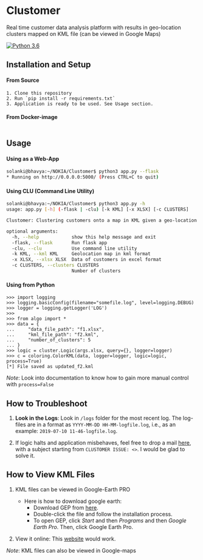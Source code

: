 # Clustomer
Real time customer data analysis platform with results in geo-location clusters mapped on KML file (can be viewed in Google Maps)

[![Python 3.6](https://img.shields.io/badge/python-3.6-blue.svg)](https://www.python.org/downloads/release/python-360/)

## Installation and Setup

#### From Source
```
1. Clone this repository
2. Run `pip install -r requirements.txt`
3. Application is ready to be used. See Usage section.
```

#### From Docker-image
```
```

## Usage

#### Using as a Web-App
```bash
solanki@bhavya:~/NOKIA/Clustomer$ python3 app.py --flask
* Running on http://0.0.0.0:5000/ (Press CTRL+C to quit)
```

#### Using CLU (Command Line Utility)
```bash
solanki@bhavya:~/NOKIA/Clustomer$ python3 app.py -h
usage: app.py [-h] (-flask | -clu) [-k KML] [-x XLSX] [-c CLUSTERS]

Clustomer: Clustering customers onto a map in KML given a geo-location in Excel data format

optional arguments:
  -h, --help            show this help message and exit
  -flask, --flask       Run flask app
  -clu, --clu           Use command line utility
  -k KML, --kml KML     Geolocation map in kml format
  -x XLSX, --xlsx XLSX  Data of customers in excel format
  -c CLUSTERS, --clusters CLUSTERS
                        Number of clusters

```

#### Using from Python
```python3
>>> import logging
>>> logging.basicConfig(filename="somefile.log", level=logging.DEBUG)
>>> logger = logging.getLogger('LOG')
>>>
>>> from algo import *
>>> data = {
...     "data_file_path": "f1.xlsx",
...     "kml_file_path": "f2.kml",
...     "number_of_clusters": 5
... }
>>> logic = cluster.Logic(args.xlsx, query={}, logger=logger)
>>> c = coloring.ColorKML(data, logger=logger, logic=logic, process=True)
[*] File saved as updated_f2.kml

```
_Note_: Look into documentation to know how to gain more manual control with `process=False`

## How to Troubleshoot
1. **Look in the Logs**: Look in `/logs` folder for the most recent log. The log-files are in a format as `YYYY-MM-DD HH-MM-logfile.log`, i.e., as an example: `2019-07-10 11-46-logfile.log`.

2. If logic halts and application misbehaves, feel free to drop a mail [here](mailto:ankit03june@gmail.com), with a subject starting from `CLUSTOMER ISSUE: <>`. I would be glad to solve it.

## How to View KML Files 

1. KML files can be viewed in Google-Earth PRO

	- Here is how to download google earth: 
		- Download GEP from [here](https://www.google.com/earth/download/gep/agree.html).
		- Double-click the file and follow the installation process.
		-  To open GEP, click _Start_ and then _Programs_ and then _Google Earth Pro_. Then, click Google Earth Pro.
 
2. View it online: This [website](http://kmlviewer.nsspot.net/) would work.

_Note_: KML files can also be viewed in Google-maps
